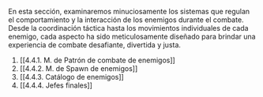 
En esta sección, examinaremos minuciosamente los sistemas que regulan el comportamiento y la interacción de los enemigos durante el combate. Desde la coordinación táctica hasta los movimientos individuales de cada enemigo, cada aspecto ha sido meticulosamente diseñado para brindar una experiencia de combate desafiante, divertida y justa.

1. [[4.4.1. M. de Patrón de combate de enemigos]]
2. [[4.4.2. M. de Spawn de enemigos]]
3. [[4.4.3. Catálogo de enemigos]]
4. [[4.4.4. Jefes finales]]
